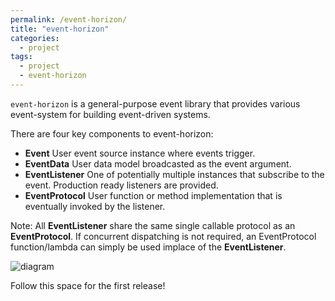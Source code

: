 ```yaml
---
permalink: /event-horizon/
title: "event-horizon"
categories:
  - project
tags:
  - project
  - event-horizon
---
```


`event-horizon` is a general-purpose event library that provides various event-system for building event-driven systems.

There are four key components to event-horizon:

- **Event** User event source instance where events trigger.
- **EventData** User data model broadcasted as the event argument.
- **EventListener** One of potentially multiple instances that subscribe to the event. Production ready listeners are provided.
- **EventProtocol** User function or method implementation that is eventually invoked by the listener.

Note: All **EventListener** share the same single callable protocol as an **EventProtocol**. If concurrent dispatching is not required, an EventProtocol function/lambda can simply be used implace of the **EventListener**.

![diagram](https://cdn.prod.website-files.com/64a7eed956ba9b9a3c62401d/652647842f2ab6136d54c600_Feature%20image%20-%20Event%20driven%20programming.jpg)

Follow this space for the first release!

